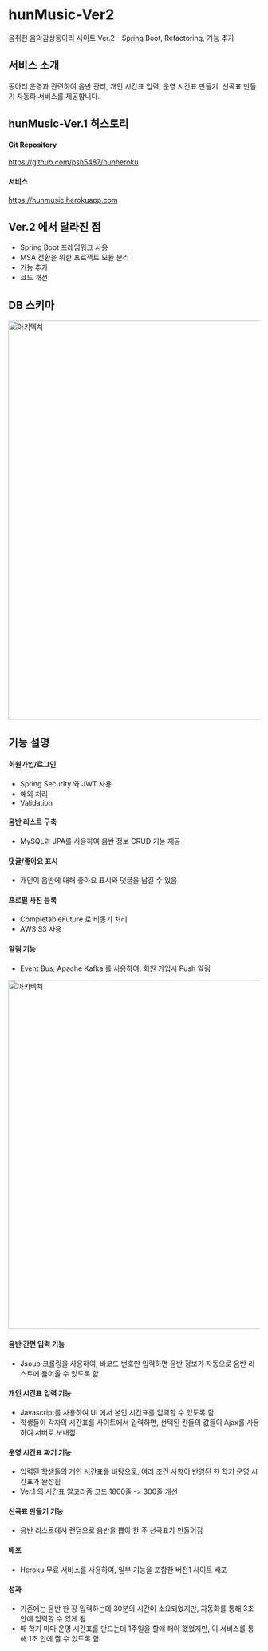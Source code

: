 # hunMusic-Ver2
음취헌 음악감상동아리 사이트 Ver.2 - Spring Boot, Refactoring, 기능 추가

## 서비스 소개
동아리 운영과 관련하여 음반 관리, 개인 시간표 입력, 운영 시간표 만들기, 선곡표 만들기 자동화 서비스를 제공합니다.

## hunMusic-Ver.1 히스토리
#### Git Repository   
https://github.com/psh5487/hunheroku

#### 서비스   
https://hunmusic.herokuapp.com

## Ver.2 에서 달라진 점
- Spring Boot 프레임워크 사용
- MSA 전환을 위한 프로젝트 모듈 분리 
- 기능 추가
- 코드 개선

## DB 스키마
<img width="800" alt="아키텍쳐" src="https://user-images.githubusercontent.com/26567880/97251011-74bb2380-184a-11eb-90cc-be64e5efeedc.png">

## 기능 설명

#### 회원가입/로그인   
- Spring Security 와 JWT 사용
- 예외 처리 
- Validation 

#### 음반 리스트 구축
- MySQL과 JPA를 사용하여 음반 정보 CRUD 기능 제공

#### 댓글/좋아요 표시 
- 개인이 음반에 대해 좋아요 표시와 댓글을 남길 수 있음

#### 프로필 사진 등록
- CompletableFuture 로 비동기 처리   
- AWS S3 사용

#### 알림 기능
- Event Bus, Apache Kafka 를 사용하여, 회원 가입시 Push 알림 
<img width="700" alt="아키텍쳐" src="https://user-images.githubusercontent.com/26567880/97253155-13498380-184f-11eb-8a31-a30dfe4f117b.png">

#### 음반 간편 입력 기능 
- Jsoup 크롤링을 사용하여, 바코드 번호만 입력하면 음반 정보가 자동으로 음반 리스트에 들어올 수 있도록 함 

#### 개인 시간표 입력 기능 
- Javascript를 사용하여 UI 에서 본인 시간표를 입력할 수 있도록 함 
- 학생들이 각자의 시간표를 사이트에서 입력하면, 선택된 칸들의 값들이 Ajax를 사용하여 서버로 보내짐 

#### 운영 시간표 짜기 기능 
- 입력된 학생들의 개인 시간표를 바탕으로, 여러 조건 사항이 반영된 한 학기 운영 시간표가 완성됨
- Ver.1 의 시간표 알고리즘 코드 1800줄 -> 300줄 개선

#### 선곡표 만들기 기능 
- 음반 리스트에서 랜덤으로 음반을 뽑아 한 주 선곡표가 만들어짐

#### 배포 
- Heroku 무료 서비스를 사용하여, 일부 기능을 포함한 버전1 사이트 배포

#### 성과
- 기존에는 음반 한 장 입력하는데 30분의 시간이 소요되었지만, 자동화를 통해 3초 안에 입력할 수 있게 됨 
- 매 학기 마다 운영 시간표를 만드는데 1주일을 할애 해야 했었지만, 이 서비스를 통해 1초 안에 짤 수 있도록 함 


 
